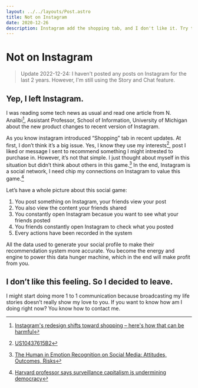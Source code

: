 ```yaml
---
layout: ../../layouts/Post.astro
title: Not on Instagram
date: 2020-12-26
description: Instagram add the shopping tab, and I don't like it. Try to escape.
---
```

# Not on Instagram

> Update 2022-12-24: I haven't posted any posts on Instagram for the last 2 years. However, I'm still using the Story and Chat feature.

## Yep, I left Instagram.


I was reading some tech news as usual and read one article from N. Analibi[^1], Assistant Professor, School of Information, University of Michigan about the new product changes to recent version of Instagram.

As you know instagram introduced “Shopping” tab  in recent updates. At first, I don’t think it’s a big issue. Yes, I know they use my interests[^3], post I liked or message I sent to recommend something I might intrested to purchase in. However, it’s not that simple. I just thought about myself in this situation but didn’t think about others in this game.[^2] In the end, Instagram is a social network, I need chip my connections on Instagram to value this game.[^4]

Let’s have a whole picture about this social game:

1.  You post something on Instagram, your friends view your post
2.  You also view the content your friends shared
3.  You constantly open Instagram becasue you want to see what your friends posted
4.  You friends constantly open Instagram to check what you posted
5.  Every actions have been recorded in the system

All the data used to generate your social profile to make their recommendation system more accurate. You become the energy and engine to power this data hunger machine, which in the end will make profit from you.

## I don’t like this feeling. So I decided to leave.

I might start doing more 1 to 1 communication because broadcasting my life stories doesn’t really show my love to you. If you want to know how am I doing right now? You know how to contact me.

[^1]: [Instagram's redesign shifts toward shopping – here's how that can be harmful](https://theconversation.com/instagrams-redesign-shifts-toward-shopping-heres-how-that-can-be-harmful-151537)

[^2]: [The Human in Emotion Recognition on Social Media: Attitudes, Outcomes, Risks](https://dl.acm.org/doi/10.1145/3313831.3376680)
[^3]: [US10437615B2](https://patents.google.com/patent/US10437615B2/en)
[^4]: [Harvard professor says surveillance capitalism is undermining democracy](https://news.harvard.edu/gazette/story/2019/03/harvard-professor-says-surveillance-capitalism-is-undermining-democracy/)
